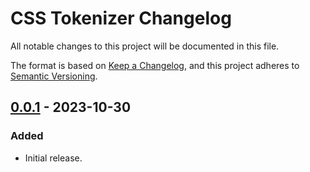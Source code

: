 # CSS Tokenizer Changelog

All notable changes to this project will be documented in this file.

The format is based on [Keep a Changelog][keepachangelog], and this project adheres to [Semantic Versioning][semver].

## [0.0.1] - 2023-10-30

### Added

- Initial release.

[0.0.1]: https://github.com/AdguardTeam/tsurlfilter/releases/tag/css-tokenizer-v0.0.1
<!-- TODO: Link tag diff later -->
<!-- [0.0.2]: https://github.com/AdguardTeam/tsurlfilter/compare/css-tokenizer-v0.0.1...v0.0.2 -->

[keepachangelog]: https://keepachangelog.com/en/1.0.0/
[semver]: https://semver.org/spec/v2.0.0.html
